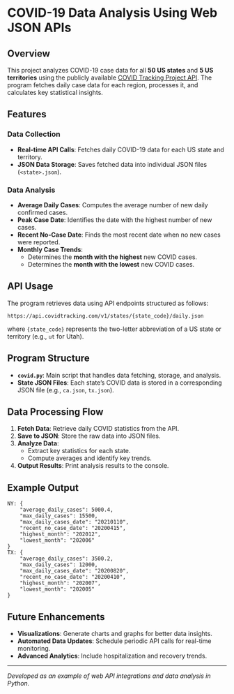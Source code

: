 # COVID-19 Data Analysis Using Web JSON APIs

## Overview
This project analyzes COVID-19 case data for all **50 US states** and **5 US territories** using the publicly available [COVID Tracking Project API](https://covidtracking.com). The program fetches daily case data for each region, processes it, and calculates key statistical insights.

## Features

### Data Collection
- **Real-time API Calls**: Fetches daily COVID-19 data for each US state and territory.
- **JSON Data Storage**: Saves fetched data into individual JSON files (`<state>.json`).

### Data Analysis
- **Average Daily Cases**: Computes the average number of new daily confirmed cases.
- **Peak Case Date**: Identifies the date with the highest number of new cases.
- **Recent No-Case Date**: Finds the most recent date when no new cases were reported.
- **Monthly Case Trends**:
  - Determines the **month with the highest** new COVID cases.
  - Determines the **month with the lowest** new COVID cases.

## API Usage
The program retrieves data using API endpoints structured as follows:
```plaintext
https://api.covidtracking.com/v1/states/{state_code}/daily.json
```
where `{state_code}` represents the two-letter abbreviation of a US state or territory (e.g., `ut` for Utah).

## Program Structure
- **`covid.py`**: Main script that handles data fetching, storage, and analysis.
- **State JSON Files**: Each state’s COVID data is stored in a corresponding JSON file (e.g., `ca.json`, `tx.json`).

## Data Processing Flow
1. **Fetch Data**: Retrieve daily COVID statistics from the API.
2. **Save to JSON**: Store the raw data into JSON files.
3. **Analyze Data**:
   - Extract key statistics for each state.
   - Compute averages and identify key trends.
4. **Output Results**: Print analysis results to the console.

## Example Output
```
NY: {
    "average_daily_cases": 5000.4,
    "max_daily_cases": 15500,
    "max_daily_cases_date": "20210110",
    "recent_no_case_date": "20200415",
    "highest_month": "202012",
    "lowest_month": "202006"
}
TX: {
    "average_daily_cases": 3500.2,
    "max_daily_cases": 12000,
    "max_daily_cases_date": "20200820",
    "recent_no_case_date": "20200410",
    "highest_month": "202007",
    "lowest_month": "202005"
}
```

## Future Enhancements
- **Visualizations**: Generate charts and graphs for better data insights.
- **Automated Data Updates**: Schedule periodic API calls for real-time monitoring.
- **Advanced Analytics**: Include hospitalization and recovery trends.

---

_Developed as an example of web API integrations and data analysis in Python._

